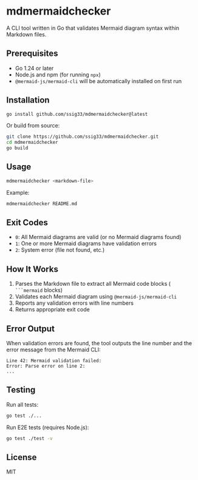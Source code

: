 # mdmermaidchecker

A CLI tool written in Go that validates Mermaid diagram syntax within Markdown files.

## Prerequisites

- Go 1.24 or later
- Node.js and npm (for running `npx`)
- `@mermaid-js/mermaid-cli` will be automatically installed on first run

## Installation

```bash
go install github.com/ssig33/mdmermaidchecker@latest
```

Or build from source:

```bash
git clone https://github.com/ssig33/mdmermaidchecker.git
cd mdmermaidchecker
go build
```

## Usage

```bash
mdmermaidchecker <markdown-file>
```

Example:

```bash
mdmermaidchecker README.md
```

## Exit Codes

- `0`: All Mermaid diagrams are valid (or no Mermaid diagrams found)
- `1`: One or more Mermaid diagrams have validation errors
- `2`: System error (file not found, etc.)

## How It Works

1. Parses the Markdown file to extract all Mermaid code blocks (` ```mermaid` blocks)
2. Validates each Mermaid diagram using `@mermaid-js/mermaid-cli`
3. Reports any validation errors with line numbers
4. Returns appropriate exit code

## Error Output

When validation errors are found, the tool outputs the line number and the error message from the Mermaid CLI:

```
Line 42: Mermaid validation failed:
Error: Parse error on line 2:
...
```

## Testing

Run all tests:

```bash
go test ./...
```

Run E2E tests (requires Node.js):

```bash
go test ./test -v
```

## License

MIT
